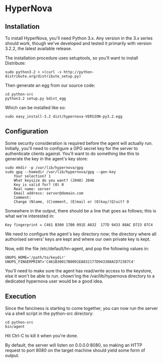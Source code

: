 HyperNova
=========

Installation
------------

To install HyperNova, you'll need Python 3.x. Any version in the 3.x series
should work, though we've developed and tested it primarily with version 3.2.2,
the latest available release.

The installation procedure uses setuptools, so you'll want to install
Distribute:

    sudo python3.2 < <(curl -s http://python-distribute.org/distribute_setup.py)

Then generate an egg from our source code:

    cd python-src
    python3.2 setup.py bdist_egg

Which can be installed like so:

    sudo easy_install-3.2 dist/hypernova-VERSION-py3.2.egg

Configuration
-------------

Some security consideration is required before the agent will actually run.
Initially, you'll need to configure a GPG secret key for the server to
authenticate clients against. You'll want to do something like this to generate
the key in the agent's key store:

    sudo mkdir -p /var/lib/hypernova/gpg
    sudo gpg --homedir /var/lib/hypernova/gpg --gen-key
        Your selection? 1
        What keysize do you want? (2048) 2048
        Key is valid for? (0) 0
        Real name: server
        Email address: server@domain.com
        Comment:
        Change (N)ame, (C)omment, (E)mail or (O)kay/(Q)uit? O

Somewhere in the output, there should be a line that goes as follows; this is
what we're interested in:

    Key fingerprint = C461 B300 17B0 091E A832  177D 9433 88AC D723 87C4

We need to configure the agent's key directory now; the directory where all
authorised servers' keys are kept and where our own private key is kept.

Now, edit the file /etc/default/hn-agent, and pop the following values in:

    GNUPG_HOME='/path/to/keydir'
    GNUPG_FINGERPRINT='C461B30017B0091EA832177D943388ACD72387C4'

You'll need to make sure the agent has read/write access to the keystore, else
it won't be able to run. chown'ing the /var/lib/hypernova directory to a
dedicated hypernova user would be a good idea.

Execution
---------

Since the fanciness is starting to come together, you can now run the server via
a shell script in the python-src directory:

    cd python-src
    bin/agent

Hit Ctrl-C to kill it when you're done.

By default, the server will listen on 0.0.0.0:8080, so making an HTTP request to
port 8080 on the target machine should yield some form of output.
